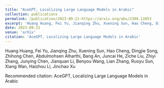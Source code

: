```yaml
---
title: "AceGPT, Localizing Large Language Models in Arabic"
collection: publications
permalink: /publication/2023-09-21-https://arxiv.org/abs/2309.12053
excerpt: 'Huang Huang, Fei Yu, Jianqing Zhu, Xuening Sun, Hao Cheng, Dingjie Song, Zhihong Chen, Abdulmohsen Alharthi, Bang An, Juncai He, Ziche Liu, Zhiyi Zhang, Junying Chen, Jianquan Li, Benyou Wang, Lian Zhang, Ruoyu Sun, Xiang Wan, Haizhou Li, Jinchao Xu'
date: 2023-09-21
venue: 'arXiv'
citation: 'AceGPT, Localizing Large Language Models in Arabic'
---
```

Huang Huang, Fei Yu, Jianqing Zhu, Xuening Sun, Hao Cheng, Dingjie Song, Zhihong Chen, Abdulmohsen Alharthi, Bang An, Juncai He, Ziche Liu, Zhiyi Zhang, Junying Chen, Jianquan Li, Benyou Wang, Lian Zhang, Ruoyu Sun, Xiang Wan, Haizhou Li, Jinchao Xu

Recommended citation: AceGPT, Localizing Large Language Models in Arabic